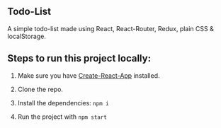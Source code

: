 ## Todo-List

A simple todo-list made using React, React-Router, Redux, plain CSS & localStorage.

## Steps to run this project locally:

1. Make sure you have [Create-React-App](https://github.com/facebook/create-react-app) installed.

2. Clone the repo.

3. Install the dependencies: `npm i`

4. Run the project with `npm start`

